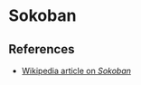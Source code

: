 # Sokoban

## References

- [Wikipedia article on _Sokoban_](https://en.wikipedia.org/wiki/Sokoban)
